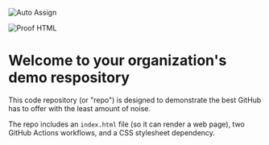 ![Auto Assign](https://github.com/Silva-Clearmind/demo-repository/actions/workflows/auto-assign.yml/badge.svg)

![Proof HTML](https://github.com/Silva-Clearmind/demo-repository/actions/workflows/proof-html.yml/badge.svg)

# Welcome to your organization's demo respository
This code repository (or "repo") is designed to demonstrate the best GitHub has to offer with the least amount of noise.

The repo includes an `index.html` file (so it can render a web page), two GitHub Actions workflows, and a CSS stylesheet dependency.
